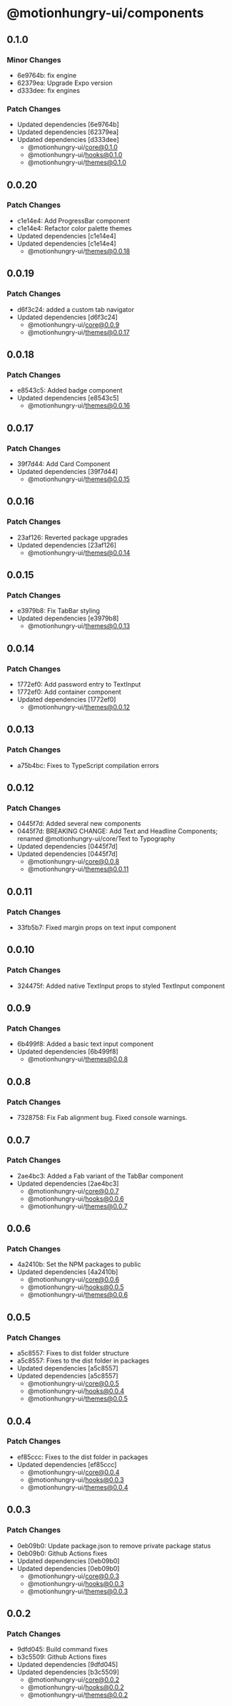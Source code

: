 # @motionhungry-ui/components

## 0.1.0

### Minor Changes

- 6e9764b: fix engine
- 62379ea: Upgrade Expo version
- d333dee: fix engines

### Patch Changes

- Updated dependencies [6e9764b]
- Updated dependencies [62379ea]
- Updated dependencies [d333dee]
  - @motionhungry-ui/core@0.1.0
  - @motionhungry-ui/hooks@0.1.0
  - @motionhungry-ui/themes@0.1.0

## 0.0.20

### Patch Changes

- c1e14e4: Add ProgressBar component
- c1e14e4: Refactor color palette themes
- Updated dependencies [c1e14e4]
- Updated dependencies [c1e14e4]
  - @motionhungry-ui/themes@0.0.18

## 0.0.19

### Patch Changes

- d6f3c24: added a custom tab navigator
- Updated dependencies [d6f3c24]
  - @motionhungry-ui/core@0.0.9
  - @motionhungry-ui/themes@0.0.17

## 0.0.18

### Patch Changes

- e8543c5: Added badge component
- Updated dependencies [e8543c5]
  - @motionhungry-ui/themes@0.0.16

## 0.0.17

### Patch Changes

- 39f7d44: Add Card Component
- Updated dependencies [39f7d44]
  - @motionhungry-ui/themes@0.0.15

## 0.0.16

### Patch Changes

- 23af126: Reverted package upgrades
- Updated dependencies [23af126]
  - @motionhungry-ui/themes@0.0.14

## 0.0.15

### Patch Changes

- e3979b8: Fix TabBar styling
- Updated dependencies [e3979b8]
  - @motionhungry-ui/themes@0.0.13

## 0.0.14

### Patch Changes

- 1772ef0: Add password entry to TextInput
- 1772ef0: Add container component
- Updated dependencies [1772ef0]
  - @motionhungry-ui/themes@0.0.12

## 0.0.13

### Patch Changes

- a75b4bc: Fixes to TypeScript compilation errors

## 0.0.12

### Patch Changes

- 0445f7d: Added several new components
- 0445f7d: BREAKING CHANGE: Add Text and Headline Components; renamed @motionhungry-ui/core/Text to Typography
- Updated dependencies [0445f7d]
- Updated dependencies [0445f7d]
  - @motionhungry-ui/core@0.0.8
  - @motionhungry-ui/themes@0.0.11

## 0.0.11

### Patch Changes

- 33fb5b7: Fixed margin props on text input component

## 0.0.10

### Patch Changes

- 324475f: Added native TextInput props to styled TextInput component

## 0.0.9

### Patch Changes

- 6b499f8: Added a basic text input component
- Updated dependencies [6b499f8]
  - @motionhungry-ui/themes@0.0.8

## 0.0.8

### Patch Changes

- 7328758: Fix Fab alignment bug. Fixed console warnings.

## 0.0.7

### Patch Changes

- 2ae4bc3: Added a Fab variant of the TabBar component
- Updated dependencies [2ae4bc3]
  - @motionhungry-ui/core@0.0.7
  - @motionhungry-ui/hooks@0.0.6
  - @motionhungry-ui/themes@0.0.7

## 0.0.6

### Patch Changes

- 4a2410b: Set the NPM packages to public
- Updated dependencies [4a2410b]
  - @motionhungry-ui/core@0.0.6
  - @motionhungry-ui/hooks@0.0.5
  - @motionhungry-ui/themes@0.0.6

## 0.0.5

### Patch Changes

- a5c8557: Fixes to dist folder structure
- a5c8557: Fixes to the dist folder in packages
- Updated dependencies [a5c8557]
- Updated dependencies [a5c8557]
  - @motionhungry-ui/core@0.0.5
  - @motionhungry-ui/hooks@0.0.4
  - @motionhungry-ui/themes@0.0.5

## 0.0.4

### Patch Changes

- ef85ccc: Fixes to the dist folder in packages
- Updated dependencies [ef85ccc]
  - @motionhungry-ui/core@0.0.4
  - @motionhungry-ui/hooks@0.0.3
  - @motionhungry-ui/themes@0.0.4

## 0.0.3

### Patch Changes

- 0eb09b0: Update package.json to remove private package status
- 0eb09b0: Github Actions fixes
- Updated dependencies [0eb09b0]
- Updated dependencies [0eb09b0]
  - @motionhungry-ui/core@0.0.3
  - @motionhungry-ui/hooks@0.0.3
  - @motionhungry-ui/themes@0.0.3

## 0.0.2

### Patch Changes

- 9dfd045: Build command fixes
- b3c5509: Github Actions fixes
- Updated dependencies [9dfd045]
- Updated dependencies [b3c5509]
  - @motionhungry-ui/core@0.0.2
  - @motionhungry-ui/hooks@0.0.2
  - @motionhungry-ui/themes@0.0.2
